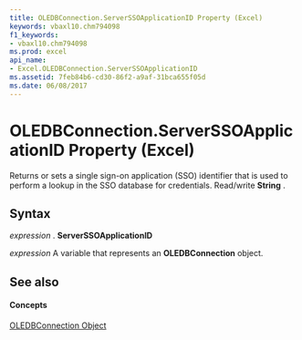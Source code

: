 ```yaml
---
title: OLEDBConnection.ServerSSOApplicationID Property (Excel)
keywords: vbaxl10.chm794098
f1_keywords:
- vbaxl10.chm794098
ms.prod: excel
api_name:
- Excel.OLEDBConnection.ServerSSOApplicationID
ms.assetid: 7feb84b6-cd30-86f2-a9af-31bca655f05d
ms.date: 06/08/2017
---
```



# OLEDBConnection.ServerSSOApplicationID Property (Excel)

Returns or sets a single sign-on application (SSO) identifier that is used to perform a lookup in the SSO database for credentials. Read/write **String** .


## Syntax

 _expression_ . **ServerSSOApplicationID**

 _expression_ A variable that represents an **OLEDBConnection** object.


## See also


#### Concepts


[OLEDBConnection Object](oledbconnection-object-excel.md)

